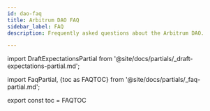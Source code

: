 ```yaml
---
id: dao-faq
title: Arbitrum DAO FAQ
sidebar_label: FAQ
description: Frequently asked questions about the Arbitrum DAO.

---
```


import DraftExpectationsPartial from '@site/docs/partials/_draft-expectations-partial.md'; 

<DraftExpectationsPartial />


import FaqPartial, {toc as FAQTOC} from '@site/docs/partials/_faq-partial.md';

<div data-faq-origin-slug='dao-faq'>
    <FaqPartial />
</div>

export const toc = FAQTOC
